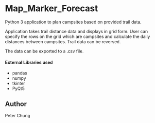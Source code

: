 # Map_Marker_Forecast
Python 3 application to plan campsites based on provided trail data.

Application takes trail distance data and displays in grid form.  User can specify the rows on the grid which are campsites and calculate the daily distances between campsites.  Trail data can be reversed.

The data can be exported to a .csv file.

#### External Libraries used
- pandas
- numpy
- tkinter
- PyQt5


## Author
Peter Chung
